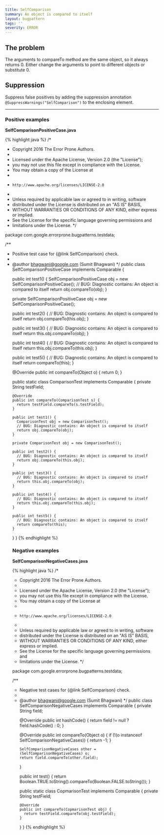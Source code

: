 ```yaml
---
title: SelfComparison
summary: An object is compared to itself
layout: bugpattern
tags: ''
severity: ERROR
---
```


<!--
*** AUTO-GENERATED, DO NOT MODIFY ***
To make changes, edit the @BugPattern annotation or the explanation in docs/bugpattern.
-->


## The problem
The arguments to compareTo method are the same object, so it always returns 0.
Either change the arguments to point to different objects or substitute 0.

## Suppression
Suppress false positives by adding the suppression annotation `@SuppressWarnings("SelfComparison")` to the enclosing element.

----------

### Positive examples
__SelfComparisonPositiveCase.java__

{% highlight java %}
/*
 * Copyright 2016 The Error Prone Authors.
 *
 * Licensed under the Apache License, Version 2.0 (the "License");
 * you may not use this file except in compliance with the License.
 * You may obtain a copy of the License at
 *
 *     http://www.apache.org/licenses/LICENSE-2.0
 *
 * Unless required by applicable law or agreed to in writing, software
 * distributed under the License is distributed on an "AS IS" BASIS,
 * WITHOUT WARRANTIES OR CONDITIONS OF ANY KIND, either express or implied.
 * See the License for the specific language governing permissions and
 * limitations under the License.
 */

package com.google.errorprone.bugpatterns.testdata;

/**
 * Positive test case for {@link SelfComparison} check.
 *
 * @author bhagwani@google.com (Sumit Bhagwani)
 */
public class SelfComparisonPositiveCase implements Comparable<Object> {

  public int test1() {
    SelfComparisonPositiveCase obj = new SelfComparisonPositiveCase();
    // BUG: Diagnostic contains: An object is compared to itself
    return obj.compareTo(obj);
  }

  private SelfComparisonPositiveCase obj = new SelfComparisonPositiveCase();

  public int test2() {
    // BUG: Diagnostic contains: An object is compared to itself
    return obj.compareTo(this.obj);
  }

  public int test3() {
    // BUG: Diagnostic contains: An object is compared to itself
    return this.obj.compareTo(obj);
  }

  public int test4() {
    // BUG: Diagnostic contains: An object is compared to itself
    return this.obj.compareTo(this.obj);
  }

  public int test5() {
    // BUG: Diagnostic contains: An object is compared to itself
    return compareTo(this);
  }

  @Override
  public int compareTo(Object o) {
    return 0;
  }

  public static class ComparisonTest implements Comparable<ComparisonTest> {
    private String testField;

    @Override
    public int compareTo(ComparisonTest s) {
      return testField.compareTo(s.testField);
    }

    public int test1() {
      ComparisonTest obj = new ComparisonTest();
      // BUG: Diagnostic contains: An object is compared to itself
      return obj.compareTo(obj);
    }

    private ComparisonTest obj = new ComparisonTest();

    public int test2() {
      // BUG: Diagnostic contains: An object is compared to itself
      return obj.compareTo(this.obj);
    }

    public int test3() {
      // BUG: Diagnostic contains: An object is compared to itself
      return this.obj.compareTo(obj);
    }

    public int test4() {
      // BUG: Diagnostic contains: An object is compared to itself
      return this.obj.compareTo(this.obj);
    }

    public int test5() {
      // BUG: Diagnostic contains: An object is compared to itself
      return compareTo(this);
    }
  }
}
{% endhighlight %}

### Negative examples
__SelfComparisonNegativeCases.java__

{% highlight java %}
/*
 * Copyright 2016 The Error Prone Authors.
 *
 * Licensed under the Apache License, Version 2.0 (the "License");
 * you may not use this file except in compliance with the License.
 * You may obtain a copy of the License at
 *
 *     http://www.apache.org/licenses/LICENSE-2.0
 *
 * Unless required by applicable law or agreed to in writing, software
 * distributed under the License is distributed on an "AS IS" BASIS,
 * WITHOUT WARRANTIES OR CONDITIONS OF ANY KIND, either express or implied.
 * See the License for the specific language governing permissions and
 * limitations under the License.
 */

package com.google.errorprone.bugpatterns.testdata;

/**
 * Negative test cases for {@link SelfComparison} check.
 *
 * @author bhagwani@google.com (Sumit Bhagwani)
 */
public class SelfComparisonNegativeCases implements Comparable<Object> {
  private String field;

  @Override
  public int hashCode() {
    return field != null ? field.hashCode() : 0;
  }

  @Override
  public int compareTo(Object o) {
    if (!(o instanceof SelfComparisonNegativeCases)) {
      return -1;
    }

    SelfComparisonNegativeCases other = (SelfComparisonNegativeCases) o;
    return field.compareTo(other.field);
  }

  public int test() {
    return Boolean.TRUE.toString().compareTo(Boolean.FALSE.toString());
  }

  public static class CopmarisonTest implements Comparable<CopmarisonTest> {
    private String testField;

    @Override
    public int compareTo(CopmarisonTest obj) {
      return testField.compareTo(obj.testField);
    }
  }
}
{% endhighlight %}

